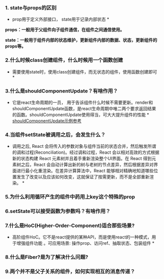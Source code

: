 
### 1. state与props的区别
* prop用于定义外部接口， state用于记录内部状态 *

**props：一般用于父组件向子组件通信，在组件之间通信使用。**

**state：一般用于组件内部的状态维护，更新组件内部的数据、状态，更新组件的props等。**

### 2.什么时候class创建组件，什么时候用一个函数创建
* 需要使用state时，使用class创建组件，而无状态的组件，使用函数创建即可 *

### 3.什么是shouldComponentUpdate？有啥作用？
* 它是react生命周期的一员， 用于告诉组件什么时候不需要更新。render和shouldComponentUpdate函数，是react生命周期中唯二两个要求返回结果的函数。shouldComponentUpdate使用得当，可大大提升组件的性能  * [shouldComponentUpdate示例参考](http://blog.csdn.net/liwusen/article/details/53908266)

### 4.当组件setState被调用之后，会发生什么？
* 调用之后, React 会将传入的参数对象与组件当前的状态合并，然后触发所谓的调和过程(Reconciliation)。经过调和过程，React 会以相对高效的方式根据新的状态构建 React 元素树并且着手重新渲染整个UI界面。在 React 得到元素树之后，React 会自动计算出新的树与老树的节点差异，然后根据差异对界面进行最小化重渲染。在差异计算算法中，React 能够相对精确地知道哪些位置发生了改变以及应该如何改变，这就保证了按需更新，而不是全部重新渲染。 *

### 5.为什么利用循环产生的组件中药用上key这个特殊的prop

### 6.setState可以接受函数为参数吗？有啥作用？

### 7.什么是HoC(Higher-Order-Component)适合那些场景?
* 高阶组件HoC。它不是react提供的某种API，而是使用react的一种模式，用于增强组件功能  。可应用场景: 操作prop、访问ref、抽取状态、包装组件 *

### 8.什么是Fiber?是为了解决什么问题?

### 9.两个并不是父子关系的组件，如何实现相互的消息传递？
